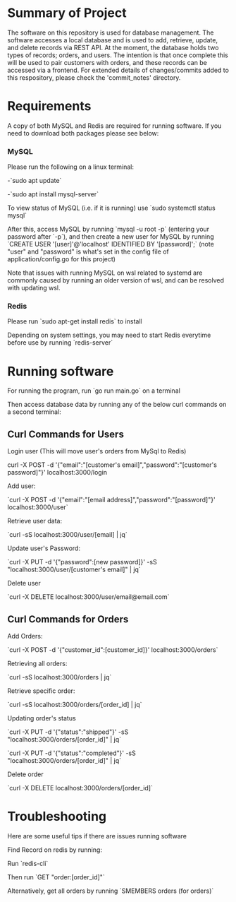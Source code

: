 <h1>Summary of Project</h1>
The software on this repository is used for database management. The software accesses a local database and is used to add, retrieve, update, and delete records via REST API. At the moment, the database holds two types of records; orders, and users. The intention is that once complete this will be used to pair customers with orders, and these records can be accessed via a frontend. For extended details of changes/commits added to this respository, please check the 'commit_notes' directory.

<h1>Requirements</h1>
<p>A copy of both MySQL and Redis are required for running software. If you need to download both packages please see below:</p>
<h3>MySQL</h3>
<p>Please run the following on a linux terminal:</p>
<p>-`sudo apt update`</p>
<p>-`sudo apt install mysql-server`</p>
<p>To view status of MySQL (i.e. if it is running) use `sudo systemctl status mysql`</p>
<p>After this, access MySQL by running `mysql -u root -p` (entering your password after `-p`), and then create a new user for MySQL by running `CREATE USER '[user]'@'localhost' IDENTIFIED BY '[password]';` (note "user" and "password" is what's set in the config file of application/config.go for this project)</p>
<p>Note that issues with running MySQL on wsl related to systemd are commonly caused by running an older version of wsl, and can be resolved with updating wsl.</p>
<h3>Redis</h3>
<p>Please run `sudo apt-get install redis` to install</p>
<p>Depending on system settings, you may need to start Redis everytime before use by running `redis-server`</p>

<h1>Running software</h1>
<p></p>For running the program, run `go run main.go` on a terminal</p>
<p>Then access database data by running any of the below curl commands on a second terminal:</p>

<h2>Curl Commands for Users</h2>
<p>Login user (This will move user's orders from MySql to Redis)</p>
<p>curl -X POST -d '{"email":"[customer's email]","password":"[customer's password]"}' localhost:3000/login</p>

<p>Add user:</p>
<p>`curl -X POST -d '{"email":"[email address]","password":"[password]"}' localhost:3000/user`</p>

<p>Retrieve user data:</p>
<p>`curl -sS localhost:3000/user/[email] | jq`</p>

<p>Update user's Password:</p>
<p>`curl -X PUT -d '{"password":[new password]}' -sS "localhost:3000/user/[customer's email]" | jq`</p>

<p>Delete user</p>
<p>`curl -X DELETE localhost:3000/user/email@email.com`</p>

<h2>Curl Commands for Orders</h2>
<p>Add Orders:</p>
<p>`curl -X POST -d '{"customer_id":[customer_id]}' localhost:3000/orders`</p>

<p>Retrieving all orders:</p>
<p>`curl -sS localhost:3000/orders | jq`</p>

<p>Retrieve specific order:</p>
<p>`curl -sS localhost:3000/orders/[order_id] | jq`</p>

<p>Updating order's status</p>
<p>`curl -X PUT -d '{"status":"shipped"}' -sS "localhost:3000/orders/[order_id]" | jq`</p>
<p>`curl -X PUT -d '{"status":"completed"}' -sS "localhost:3000/orders/[order_id]" | jq`</p>

<p>Delete order</p>
<p>`curl -X DELETE localhost:3000/orders/[order_id]`</p>

<h1>Troubleshooting</h1>
Here are some useful tips if there are issues running software

<p>Find Record on redis by running:</p>
<p>Run `redis-cli`</p>
<p>Then run `GET "order:[order_id]"`</p>
<p>Alternatively, get all orders by running `SMEMBERS orders (for orders)`</p>
